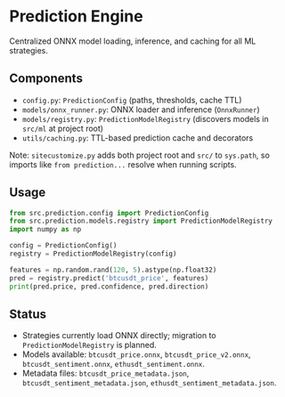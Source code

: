 # Prediction Engine

Centralized ONNX model loading, inference, and caching for all ML strategies.

## Components
- `config.py`: `PredictionConfig` (paths, thresholds, cache TTL)
- `models/onnx_runner.py`: ONNX loader and inference (`OnnxRunner`)
- `models/registry.py`: `PredictionModelRegistry` (discovers models in `src/ml` at project root)
- `utils/caching.py`: TTL-based prediction cache and decorators

Note: `sitecustomize.py` adds both project root and `src/` to `sys.path`, so imports like `from prediction...` resolve when running scripts.

## Usage
```python
from src.prediction.config import PredictionConfig
from src.prediction.models.registry import PredictionModelRegistry
import numpy as np

config = PredictionConfig()
registry = PredictionModelRegistry(config)

features = np.random.rand(120, 5).astype(np.float32)
pred = registry.predict('btcusdt_price', features)
print(pred.price, pred.confidence, pred.direction)
```

## Status
- Strategies currently load ONNX directly; migration to `PredictionModelRegistry` is planned.
- Models available: `btcusdt_price.onnx`, `btcusdt_price_v2.onnx`, `btcusdt_sentiment.onnx`, `ethusdt_sentiment.onnx`.
- Metadata files: `btcusdt_price_metadata.json`, `btcusdt_sentiment_metadata.json`, `ethusdt_sentiment_metadata.json`.
